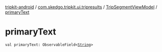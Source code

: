[tripkit-android](../../index.md) / [com.skedgo.tripkit.ui.tripresults](../index.md) / [TripSegmentViewModel](index.md) / [primaryText](./primary-text.md)

# primaryText

`val primaryText: ObservableField<`[`String`](https://kotlinlang.org/api/latest/jvm/stdlib/kotlin/-string/index.html)`>`